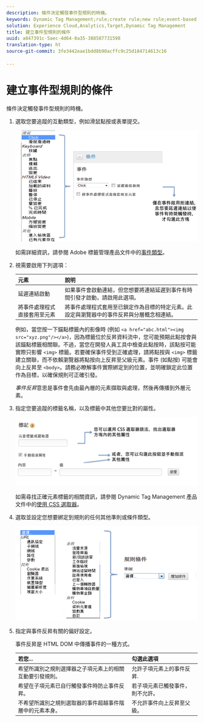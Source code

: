 ```yaml
---
description: 條件決定觸發事件型規則的時機。
keywords: Dynamic Tag Management;rule;create rule;new rule;event-based rule;delay link activation;apply event handler directly to element;bubbling;event bubbling
solution: Experience Cloud,Analytics,Target,Dynamic Tag Management
title: 建立事件型規則的條件
uuid: a847391c-5aec-4d64-8a35-388587731598
translation-type: ht
source-git-commit: 3fe3442eae1bdd8b90acffc9c25d184714613c16

---
```



# 建立事件型規則的條件

條件決定觸發事件型規則的時機。

1. 選取您要追蹤的互動類型，例如滑鼠點按或表單提交。

   ![](assets/condition-event-based.png)

   如需詳細資訊，請參閱 Adobe 標籤管理產品文件中的[事件類型](https://docs.adobe.com/content/help/zh-Hant/dtm/using/resources/rules/t-rules-event-conditions.html)。

1. 視需要啟用下列選項：

   | 元素 | 說明 |
   |--- |--- |
   | 延遲連結啟動 | 如果事件會啟動連結，但您想要將連結延遲到事件有時間引發才啟動，請啟用此選項。 |
   | 將事件處理程式直接套用至元素 | 將事件處理程式套用至已鎖定作為目標的特定元素。此設定與瀏覽器中的事件反昇與分層概念相連結。 |

   例如，當您按一下錨點標籤內的影像時 (例如 `<a href="abc.html"><img src="xyz.png"/></a>`)，因為標籤位於反昇資料流中，您可能預期此點按會與該錨點標籤相關聯。不過，當您在開發人員工具中檢查此點按時，該點按可能實際只影響 `<img>` 標籤。若要確保事件受到正確處理，請將點按與 `<img>` 標籤建立關聯，而不依賴瀏覽器將點按向上反昇至父級元素。事件 (如點按) 可能會向上反昇至 `<body>`。請務必瞭解事件實際綁定到的位置，並明確鎖定此位置作為目標，以確保規則可正確引發。

   *事件反昇*&#x200B;意思是事件會先由最內層的元素擷取與處理，然後再傳播到外層元素。

1. 指定您要追蹤的標籤名稱，以及標籤中其他您要比對的屬性。

   ![](assets/condition-event-based2.png)

   如需尋找正確元素標籤的相關資訊，請參閱 Dynamic Tag Management 產品文件中的[使用 CSS 選取器](https://docs.adobe.com/content/help/zh-Hant/dtm/using/resources/rules/t-rules-event-conditions.html#concept_DDF500DCB8214658AEDECDE69ED1D4AF)。

1. 選取並設定您想要綁定到規則的任何其他準則或條件類型。

   ![](assets/condition-event-based3.png)

1. 指定與事件反昇有關的偏好設定。

   事件反昇是 HTML DOM 中傳播事件的一種方式。

   | 若您... | 勾選此選項 |
   |--- |--- |
   | 希望所識別之規則選擇器之子項元素上的相關互動要引發規則。 | 允許子項元素上的事件反昇. |
   | 希望在子項元素已自行觸發事件時防止事件反昇。 | 若子項元素已觸發事件，則不允許。 |
   | 不希望所識別之規則選取器的事件超越事件階層中的元素本身。 | 不允許事件向上反昇至父級。 |
